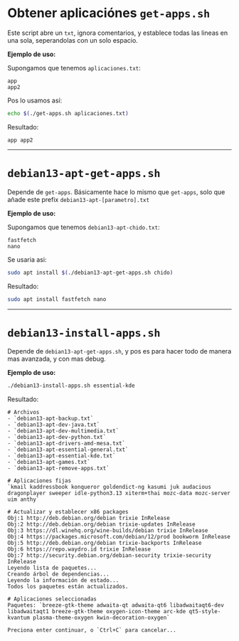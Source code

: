 # Obtener aplicaciónes `get-apps.sh`
Este script abre un `txt`, ignora comentarios, y establece todas las lineas en una sola, seperandolas con un solo espacio.

**Ejemplo de uso:**

Supongamos que tenemos `aplicaciones.txt`:
```
app
app2
```

Pos lo usamos así:
```bash
echo $(./get-apps.sh aplicaciones.txt)
```

Resultado:
```
app app2
```




---

# `debian13-apt-get-apps.sh`
Depende de `get-apps`. Básicamente hace lo mismo que `get-apps`, solo que añade este prefix `debian13-apt-[parametro].txt`

**Ejemplo de uso:**

Supongamos que tenemos `debian13-apt-chido.txt`:
```
fastfetch
nano
```

Se usaria asi:
```bash
sudo apt install $(./debian13-apt-get-apps.sh chido)
```

Resultado:
```bash
sudo apt install fastfetch nano
```




----

# `debian13-install-apps.sh`
Depende de `debian13-apt-get-apps.sh`, y pos es para hacer todo de manera mas avanzada, y con mas debug.

**Ejemplo de uso:**
```bash
./debian13-install-apps.sh essential-kde
```

Resultado:
```
# Archivos
- `debian13-apt-backup.txt`
- `debian13-apt-dev-java.txt`
- `debian13-apt-dev-multimedia.txt`
- `debian13-apt-dev-python.txt`
- `debian13-apt-drivers-amd-mesa.txt`
- `debian13-apt-essential-general.txt`
- `debian13-apt-essential-kde.txt`
- `debian13-apt-games.txt`
- `debian13-apt-remove-apps.txt`

# Aplicaciones fijas
`kmail kaddressbook konqueror goldendict-ng kasumi juk audacious dragonplayer sweeper idle-python3.13 xiterm+thai mozc-data mozc-server uim anthy`

# Actualizar y establecer x86 packages
Obj:1 http://deb.debian.org/debian trixie InRelease
Obj:2 http://deb.debian.org/debian trixie-updates InRelease
Obj:3 https://dl.winehq.org/wine-builds/debian trixie InRelease
Obj:4 https://packages.microsoft.com/debian/12/prod bookworm InRelease
Obj:5 http://deb.debian.org/debian trixie-backports InRelease
Obj:6 https://repo.waydro.id trixie InRelease
Obj:7 http://security.debian.org/debian-security trixie-security InRelease
Leyendo lista de paquetes...
Creando árbol de dependencias...
Leyendo la información de estado...
Todos los paquetes están actualizados.

# Aplicaciones seleccionadas
Paquetes: `breeze-gtk-theme adwaita-qt adwaita-qt6 libadwaitaqt6-dev libadwaitaqt1 breeze-gtk-theme oxygen-icon-theme arc-kde qt5-style-kvantum plasma-theme-oxygen kwin-decoration-oxygen`

Preciona enter continuar, o `Ctrl+C` para cancelar...
```